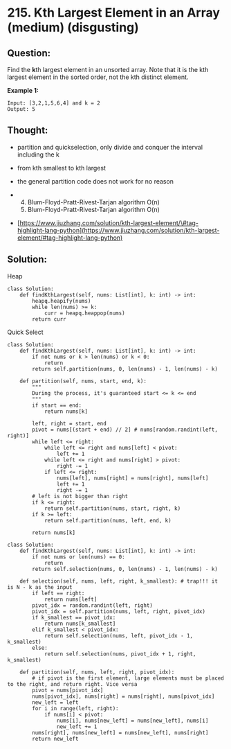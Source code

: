 # 215. Kth Largest Element in an Array \(medium\) \(disgusting\)

## Question:

Find the **k**th largest element in an unsorted array. Note that it is the kth largest element in the sorted order, not the kth distinct element.

**Example 1:**

```text
Input: [3,2,1,5,6,4] and k = 2
Output: 5
```

## Thought:

* partition and quickselection, only divide and conquer the interval including the k
* from kth smallest to kth largest
* the general partition code does not work for no reason
*   4. Blum-Floyd-Pratt-Rivest-Tarjan algorithm O\(n\)
    4. Blum-Floyd-Pratt-Rivest-Tarjan algorithm O\(n\)

* [https://www.jiuzhang.com/solution/kth-largest-element/\#tag-highlight-lang-python](https://www.jiuzhang.com/solution/kth-largest-element/#tag-highlight-lang-python)

## Solution:

Heap

```text
class Solution:
    def findKthLargest(self, nums: List[int], k: int) -> int:
        heapq.heapify(nums)
        while len(nums) >= k:
            curr = heapq.heappop(nums)
        return curr
```

Quick Select

```text
class Solution:
    def findKthLargest(self, nums: List[int], k: int) -> int:
        if not nums or k > len(nums) or k < 0:
            return
        return self.partition(nums, 0, len(nums) - 1, len(nums) - k)

    def partition(self, nums, start, end, k):
        """
        During the process, it's guaranteed start <= k <= end
        """
        if start == end:
            return nums[k]

        left, right = start, end
        pivot = nums[(start + end) // 2] # nums[random.randint(left, right)]
        while left <= right:
            while left <= right and nums[left] < pivot:
                left += 1
            while left <= right and nums[right] > pivot:
                right -= 1
            if left <= right:
                nums[left], nums[right] = nums[right], nums[left]
                left += 1
                right -= 1
        # left is not bigger than right
        if k <= right:
            return self.partition(nums, start, right, k)
        if k >= left:
            return self.partition(nums, left, end, k)

        return nums[k]
```

```text
class Solution:
    def findKthLargest(self, nums: List[int], k: int) -> int:
        if not nums or len(nums) == 0:
            return 
        return self.selection(nums, 0, len(nums) - 1, len(nums) - k)
    
    def selection(self, nums, left, right, k_smallest): # trap!!! it is N - k as the input
        if left == right:
            return nums[left]
        pivot_idx = random.randint(left, right)
        pivot_idx = self.partition(nums, left, right, pivot_idx)
        if k_smallest == pivot_idx:
            return nums[k_smallest]
        elif k_smallest < pivot_idx:
            return self.selection(nums, left, pivot_idx - 1, k_smallest)
        else:
            return self.selection(nums, pivot_idx + 1, right, k_smallest)
        
    def partition(self, nums, left, right, pivot_idx):
        # if pivot is the first element, large elements must be placed to the right, and return right. Vice versa
        pivot = nums[pivot_idx]
        nums[pivot_idx], nums[right] = nums[right], nums[pivot_idx]
        new_left = left
        for i in range(left, right):
            if nums[i] < pivot:
                nums[i], nums[new_left] = nums[new_left], nums[i]
                new_left += 1
        nums[right], nums[new_left] = nums[new_left], nums[right]
        return new_left
```

